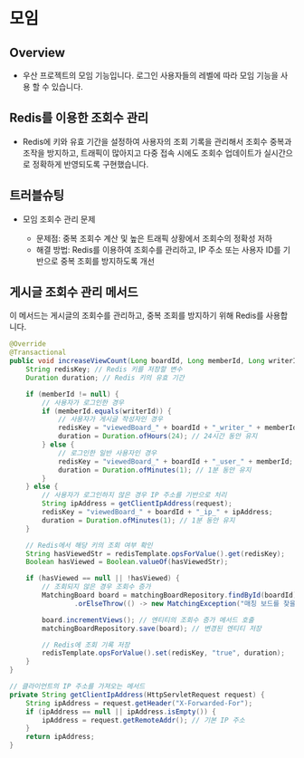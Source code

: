 # 모임

## Overview
  - 우산 프로젝트의 모임 기능입니다. 로그인 사용자들의 레벨에 따라 모임 기능을 사용 할 수 있습니다.

## Redis를 이용한 조회수 관리
  - Redis에 키와 유효 기간을 설정하여 사용자의 조회 기록을 관리해서 조회수 중복과 조작을 방지하고,
  트래픽이 많아지고 다중 접속 시에도 조회수 업데이트가 실시간으로 정확하게 반영되도록 구현했습니다.

## 트러블슈팅

- 모임 조회수 관리 문제

  - 문제점: 중복 조회수 계산 및 높은 트래픽 상황에서 조회수의 정확성 저하
  - 해결 방법: Redis를 이용하여 조회수를 관리하고, IP 주소 또는 사용자 ID를 기반으로 중복 조회를 방지하도록 개선
 
## 게시글 조회수 관리 메서드

이 메서드는 게시글의 조회수를 관리하고, 중복 조회를 방지하기 위해 Redis를 사용합니다.

```java
@Override
@Transactional
public void increaseViewCount(Long boardId, Long memberId, Long writerId, HttpServletRequest request) {
    String redisKey; // Redis 키를 저장할 변수
    Duration duration; // Redis 키의 유효 기간

    if (memberId != null) {
        // 사용자가 로그인한 경우
        if (memberId.equals(writerId)) {
            // 사용자가 게시글 작성자인 경우
            redisKey = "viewedBoard_" + boardId + "_writer_" + memberId;
            duration = Duration.ofHours(24); // 24시간 동안 유지
        } else {
            // 로그인한 일반 사용자인 경우
            redisKey = "viewedBoard_" + boardId + "_user_" + memberId;
            duration = Duration.ofMinutes(1); // 1분 동안 유지
        }
    } else {
        // 사용자가 로그인하지 않은 경우 IP 주소를 기반으로 처리
        String ipAddress = getClientIpAddress(request);
        redisKey = "viewedBoard_" + boardId + "_ip_" + ipAddress;
        duration = Duration.ofMinutes(1); // 1분 동안 유지
    }

    // Redis에서 해당 키의 조회 여부 확인
    String hasViewedStr = redisTemplate.opsForValue().get(redisKey);
    Boolean hasViewed = Boolean.valueOf(hasViewedStr);

    if (hasViewed == null || !hasViewed) {
        // 조회되지 않은 경우 조회수 증가
        MatchingBoard board = matchingBoardRepository.findById(boardId)
                .orElseThrow(() -> new MatchingException("매칭 보드를 찾을 수 없습니다."));

        board.incrementViews(); // 엔티티의 조회수 증가 메서드 호출
        matchingBoardRepository.save(board); // 변경된 엔티티 저장

        // Redis에 조회 기록 저장
        redisTemplate.opsForValue().set(redisKey, "true", duration);
    }
}

// 클라이언트의 IP 주소를 가져오는 메서드
private String getClientIpAddress(HttpServletRequest request) {
    String ipAddress = request.getHeader("X-Forwarded-For");
    if (ipAddress == null || ipAddress.isEmpty()) {
        ipAddress = request.getRemoteAddr(); // 기본 IP 주소
    }
    return ipAddress;
}
